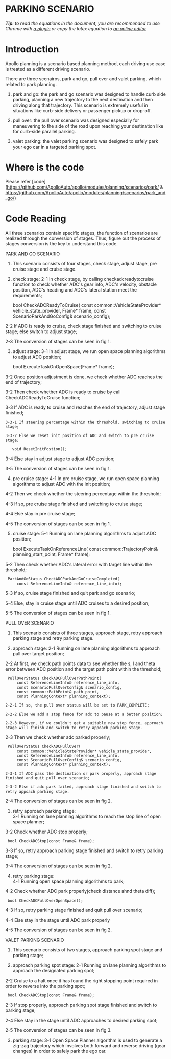 # PARKING SCENARIO

_**Tip**: to read the equations in the document, you are recommended to use Chrome with [a plugin](https://chrome.google.com/webstore/detail/tex-all-the-things/cbimabofgmfdkicghcadidpemeenbffn) or copy the latex equation to [an online editor](http://www.hostmath.com/)_

# Introduction

Apollo planning is a scenario based planning method, each driving use case is treated as a different driving scenario.

There are three scenairos, park and go, pull over and valet parking, which related to park planning.

1. park and go: the park and go scenario was designed to handle curb side parking, planning a new trajectory to the next destination and then driving along that trajectory. This scenario is extremely useful in situations like curb-side delivery or passenger pickup or drop-off. 

2. pull over: the pull over scenario was designed especially for maneuvering to the side of the road upon reaching your destination like for curb-side parallel parking. 

3. valet parking: the valet parking scenario was designed to safely park your ego car in a targeted parking spot.

# Where is the code

Please refer [code](https://github.com/ApolloAuto/apollo/modules/planning/scenarios/park/ & https://github.com/ApolloAuto/apollo/modules/planning/scenarios/park_and_go/)

# Code Reading

All three scenarios contain specific stages, the function of scenarios are realized through the conversion of stages. Thus, figure out the process of stages conversion is the key to understand this code.  

PARK AND GO SCENARIO
1. This scenario consists of four stages, check stage, adjust stage, pre cruise stage and cruise stage. 

2. check stage:
  2-1 In check stage, by calling checkadcreadytocruise function to check whether ADC's gear info, ADC's velocity, obstacle position, ADC's heading and ADC's lateral station meet the requirements;

     bool CheckADCReadyToCruise(
         const common::VehicleStateProvider* vehicle_state_provider, Frame* frame,
         const ScenarioParkAndGoConfig& scenario_config);

  2-2 If ADC is ready to cruise, check stage finished and switching to cruise stage; else switch to adjust stage;

  2-3 The conversion of stages can be seen in fig 1.

3. adjust stage:
  3-1 In adjust stage, we run open space planning algorithms to adjust ADC position;
  
     bool ExecuteTaskOnOpenSpace(Frame* frame);

  3-2 Once position adjustment is done, we check whether ADC reaches the end of trajectory;

  3-2 Then check whether ADC is ready to cruise by call CheckADCReadyToCruise function;

  3-3 If ADC is ready to cruise and reaches the end of trajectory, adjust stage finished;

    3-3-1 If steering percentage within the threshold, switching to cruise stage;

    3-3-2 Else we reset init position of ADC and switch to pre cruise stage;

       void ResetInitPostion();

  3-4 Else stay in adjust stage to adjust ADC position;

  3-5 The conversion of stages can be seen in fig 1.

4. pre cruise stage:
  4-1 In pre cruise stage, we run open space planning algorithms to adjust ADC with the init position;

  4-2 Then we check whether the steering percentage within the threshold;

  4-3 If so, pre cruise stage finished and switching to cruise stage;

  4-4 Else stay in pre cruise stage;

  4-5 The conversion of stages can be seen in fig 1.

5. cruise stage: 
  5-1 Running on lane planning algorithms to adjust ADC position;

     bool ExecuteTaskOnReferenceLine(
         const common::TrajectoryPoint& planning_start_point, Frame* frame);         

  5-2 Then check whether ADC's lateral error with target line within the threshold;

     ParkAndGoStatus CheckADCParkAndGoCruiseCompleted(
         const ReferenceLineInfo& reference_line_info);

  5-3 If so, cruise stage finished and quit park and go scenario;

  5-4 Else, stay in cruise stage until ADC cruises to a desired position;

  5-5 The conversion of stages can be seen in fig 1.          

PULL OVER SCENARIO
1. This scenario consists of three stages, approach stage, retry approach parking stage and retry parking stage.

2. approach stage:
  2-1 Running on lane planning algorithms to approach pull over target position; 

  2-2 At first, we check path points data to see whether the s, l and theta error between ADC position and the target path point within the threshold;

     PullOverStatus CheckADCPullOverPathPoint(
         const ReferenceLineInfo& reference_line_info,
         const ScenarioPullOverConfig& scenario_config,
         const common::PathPoint& path_point,
         const PlanningContext* planning_context);

    2-2-1 If so, the pull over status will be set to PARK_COMPLETE;

    2-2-2 Else we add a stop fence for adc to pause at a better position;

    2-2-3 However, if we couldn't get a suitable new stop fence, approach stage will finish and switch to retry appoach parking stage. 

  2-3 Then we check whether adc parked properly;

     PullOverStatus CheckADCPullOver(
         const common::VehicleStateProvider* vehicle_state_provider,
         const ReferenceLineInfo& reference_line_info,
         const ScenarioPullOverConfig& scenario_config,
         const PlanningContext* planning_context);

    2-3-1 If ADC pass the destination or park properly, approach stage finished and quit pull over scenario;

    2-3-2 Else if adc park failed, approach stage finished and switch to retry appoach parking stage.

  2-4 The conversion of stages can be seen in fig 2.

3. retry approach parking stage:    
  3-1 Running on lane planning algorithms to reach the stop line of open space planner;

  3-2 Check whether ADC stop properly;

     bool CheckADCStop(const Frame& frame);

  3-3 If so, retry approach parking stage finished and switch to retry parking stage;

  3-4 The conversion of stages can be seen in fig 2.

4. retry parking stage:     
  4-1 Running open space planning algorithms to park;

  4-2 Check whether ADC park properly(check distance ahnd theta diff);

     bool CheckADCPullOverOpenSpace();

  4-3 If so, retry parking stage finished and quit pull over scenario;
  
  4-4 Else stay in the stage until ADC park properly

  4-5 The conversion of stages can be seen in fig 2.    

VALET PARKING SCENARIO
1. This scenario consists of two stages, approach parking spot stage and parking stage;

2. approach parking spot stage:
  2-1 Running on lane planning algorithms to approach the designated parking spot;

  2-2 Cruise to a halt once it has found the right stopping point required in order to reverse into the parking spot;

     bool CheckADCStop(const Frame& frame);

  2-3 If stop properly, approach parking spot stage finished and switch to parking stage;

  2-4 Else stay in the stage until ADC approaches to desired parking spot;

  2-5 The conversion of stages can be seen in fig 3.

 3. parking stage:
  3-1 Open Space Planner algorithm is used to generate a zig-zag trajectory which involves both forward and reverse driving (gear changes) in order to safely park the ego car.